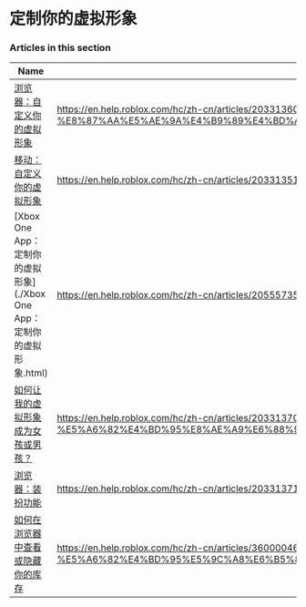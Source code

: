 # 定制你的虚拟形象  
### Articles in this section
Name|URL
-|-
[浏览器：自定义你的虚拟形象](./浏览器：自定义你的虚拟形象.html) |https://en.help.roblox.com/hc/zh-cn/articles/203313600-%E6%B5%8F%E8%A7%88%E5%99%A8-%E8%87%AA%E5%AE%9A%E4%B9%89%E4%BD%A0%E7%9A%84%E8%99%9A%E6%8B%9F%E5%BD%A2%E8%B1%A1
[移动：自定义你的虚拟形象](./移动：自定义你的虚拟形象.html) |https://en.help.roblox.com/hc/zh-cn/articles/203313510-%E7%A7%BB%E5%8A%A8-%E8%87%AA%E5%AE%9A%E4%B9%89%E4%BD%A0%E7%9A%84%E8%99%9A%E6%8B%9F%E5%BD%A2%E8%B1%A1
[Xbox One App：定制你的虚拟形象](./Xbox One App：定制你的虚拟形象.html) |https://en.help.roblox.com/hc/zh-cn/articles/205557353-Xbox-One-App-%E5%AE%9A%E5%88%B6%E4%BD%A0%E7%9A%84%E8%99%9A%E6%8B%9F%E5%BD%A2%E8%B1%A1
[如何让我的虚拟形象成为女孩或男孩？](./如何让我的虚拟形象成为女孩或男孩？.html) |https://en.help.roblox.com/hc/zh-cn/articles/203313700-%E5%A6%82%E4%BD%95%E8%AE%A9%E6%88%91%E7%9A%84%E8%99%9A%E6%8B%9F%E5%BD%A2%E8%B1%A1%E6%88%90%E4%B8%BA%E5%A5%B3%E5%AD%A9%E6%88%96%E7%94%B7%E5%AD%A9-
[浏览器：装扮功能](./浏览器：装扮功能.html) |https://en.help.roblox.com/hc/zh-cn/articles/203313710-%E6%B5%8F%E8%A7%88%E5%99%A8-%E8%A3%85%E6%89%AE%E5%8A%9F%E8%83%BD
[如何在浏览器中查看或隐藏你的库存](./如何在浏览器中查看或隐藏你的库存.html) |https://en.help.roblox.com/hc/zh-cn/articles/360000463726-%E5%A6%82%E4%BD%95%E5%9C%A8%E6%B5%8F%E8%A7%88%E5%99%A8%E4%B8%AD%E6%9F%A5%E7%9C%8B%E6%88%96%E9%9A%90%E8%97%8F%E4%BD%A0%E7%9A%84%E5%BA%93%E5%AD%98